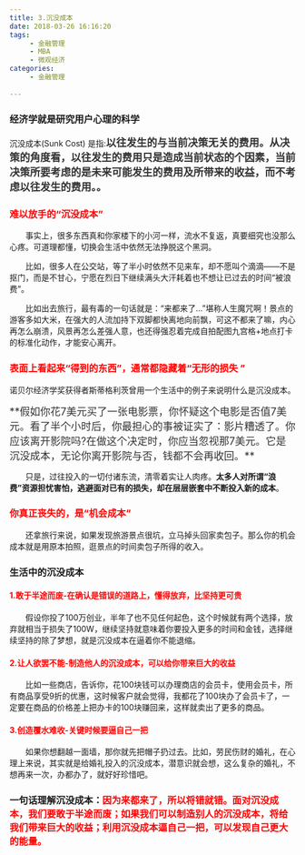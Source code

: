 ```yaml
---
title: 3.沉没成本
date: 2018-03-26 16:16:20
tags: 
     - 金融管理
     - MBA
     - 微观经济
categories: 
     - 金融管理
     
---
```

### 经济学就是研究用户心理的科学
沉没成本(Sunk Cost) 是指:<font color=333333 face="微软雅黑" size=4>**以往发生的与当前决策无关的费用。从决策的角度看，以往发生的费用只是造成当前状态的个因素，当前决策所要考虑的是未来可能发生的费用及所带来的收益，而不考虑以往发生的费用。。**</font>
<!-- more -->
### <font color=red>难以放手的“沉没成本”</font>

　　事实上，很多东西真和你家楼下的小河一样，流水不复返，真要细究也没那么心疼。可道理都懂，切换会生活中依然无法挣脱这个黑洞。

　　比如，很多人在公交站，等了半小时依然不见来车，却不愿叫个滴滴——不是抠门，而是不甘心，宁愿在烈日下继续满头大汗耗着也不想让已过去的时间“被浪费”。

　　比如出去旅行，最有毒的一句话就是：“来都来了…”堪称人生魔咒啊！景点的游客多如大米，在强大的人流加持下双脚都快离地向前飘，可这不都来了嘛，内心再怎么崩溃，风景再怎么差强人意，也还得强忍着完成自拍配图九宫格+地点打卡的标准化动作，才能安心离开。

### <font color=red>表面上看起来“得到的东西”，通常都隐藏着“无形的损失 ”</font>
诺贝尔经济学奖获得者斯蒂格利茨曾用一个生活中的例子来说明什么是沉没成本。

<td bgcolor=#e2e2e2><font size=4 color=333333>**假如你花7美元买了一张电影票，你怀疑这个电影是否值7美元。看了半个小时后，你最担心的事被证实了：影片糟透了。你应该离开影院吗?在做这个决定时，你应当忽视那7美元。它是沉没成本，无论你离开影院与否，钱都不会再收回。**</font></td>

　　只是，过往投入的一切付诸东流，清零着实让人肉疼。**太多人对所谓“浪费”资源担忧害怕，逃避面对已有的损失，却在层层嵌套中不断投入新的成本**。

### <font color=red>你真正丧失的，是“机会成本”</font>
　　还拿旅行来说，如果发现旅游景点很坑，立马掉头回家卖包子。那么你的机会成本就是用原本拍照，逛景点的时间卖包子所得的收入。

### **生活中的沉没成本**
#### <font color=red>1.敢于半途而废-在确认是错误的道路上，懂得放弃，比坚持更可贵</font>
　　假设你投了100万创业，半年了也不见任何起色，这个时候就有两个选择，放弃就相当于损失了100W，继续坚持就意味着你要投入更多的时间和金钱，选择继续坚持的除了梦想，就是沉没成本在逼着你不能退缩。
#### <font color=red>2.让人欲罢不能-制造他人的沉没成本，可以给你带来巨大的收益</font>
　　比如一些商店，告诉你，花100块钱可以办理商店的会员卡，使用会员卡，所有商品享受9折的优惠，这时候客户就会觉得，我都花了100块办了会员卡了，一定要在商品的价格差上把办卡的100块赚回来，这样就卖出了更多的商品。
#### <font color=red>3.创造覆水难收-关键时候要逼自己一把</font>
　　如果你想翻越一面墙，那你就先把帽子扔过去。比如，劳民伤财的婚礼，在心理上来说，其实就是给婚礼投入的沉没成本，潜意识就会想，这么复杂的婚礼，不想再来一次，办都办了，就好好珍惜吧。
### <font>**一句话理解沉没成本：**</font><font color=red>**因为来都来了，所以将错就错。面对沉没成本，我们要敢于半途而废；如果我们可以制造别人的沉没成本，将给我们带来巨大的收益；利用沉没成本逼自己一把，可以发现自己更大的能量。**</font>